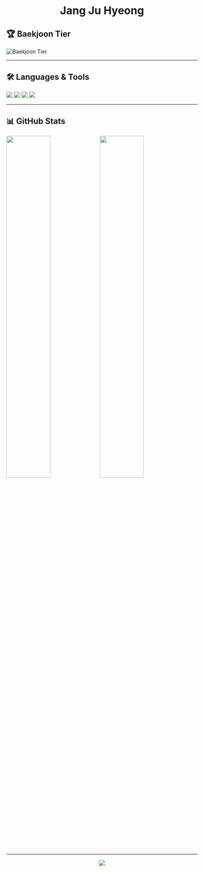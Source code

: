 <h1 align="center">Jang Ju Hyeong</h1>

## 🏆 Baekjoon Tier

<p align="left">
  <img src="http://mazassumnida.wtf/api/generate_badge?boj=jjh0424" alt="Baekjoon Tier"/>
</p>

---

## 🛠️ Languages & Tools

<p>
  <img src="https://img.shields.io/badge/JavaScript-F7DF1E?style=flat&logo=javascript&logoColor=black"/>
  <img src="https://img.shields.io/badge/JavaScript-F7DF1E?style=flat&logo=typescript&logoColor=blue"/>
  <img src="https://img.shields.io/badge/React-61DAFB?style=flat&logo=react&logoColor=black"/>
  <img src="https://img.shields.io/badge/Java-007396?style=flat&logo=java&logoColor=white"/>
</p>

---

## 📊 GitHub Stats

<p align="left">
  <img src="https://github-readme-stats.vercel.app/api?username=JuHyeong424&show_icons=true&theme=default" width="48%"/>
  <img src="https://github-readme-stats.vercel.app/api/top-langs/?username=JuHyeong424&layout=compact&theme=default" width="48%"/>
</p>

---

<p align="center">
  <img src="https://capsule-render.vercel.app/api?type=waving&color=gradient&height=100&section=footer"/>
</p>
